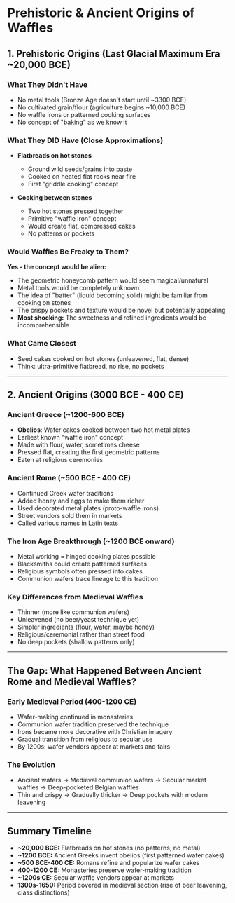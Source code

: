 # Prehistoric & Ancient Origins of Waffles

## 1. Prehistoric Origins (Last Glacial Maximum Era ~20,000 BCE)

### What They Didn't Have
- No metal tools (Bronze Age doesn't start until ~3300 BCE)
- No cultivated grain/flour (agriculture begins ~10,000 BCE)
- No waffle irons or patterned cooking surfaces
- No concept of "baking" as we know it

### What They DID Have (Close Approximations)
- **Flatbreads on hot stones**
  - Ground wild seeds/grains into paste
  - Cooked on heated flat rocks near fire
  - First "griddle cooking" concept
  
- **Cooking between stones**
  - Two hot stones pressed together
  - Primitive "waffle iron" concept
  - Would create flat, compressed cakes
  - No patterns or pockets

### Would Waffles Be Freaky to Them?
**Yes - the concept would be alien:**
- The geometric honeycomb pattern would seem magical/unnatural
- Metal tools would be completely unknown
- The idea of "batter" (liquid becoming solid) might be familiar from cooking on stones
- The crispy pockets and texture would be novel but potentially appealing
- **Most shocking:** The sweetness and refined ingredients would be incomprehensible

### What Came Closest
- Seed cakes cooked on hot stones (unleavened, flat, dense)
- Think: ultra-primitive flatbread, no rise, no pockets

---

## 2. Ancient Origins (3000 BCE - 400 CE)

### Ancient Greece (~1200-600 BCE)
- **Obelios**: Wafer cakes cooked between two hot metal plates
- Earliest known "waffle iron" concept
- Made with flour, water, sometimes cheese
- Pressed flat, creating the first geometric patterns
- Eaten at religious ceremonies

### Ancient Rome (~500 BCE - 400 CE)
- Continued Greek wafer traditions
- Added honey and eggs to make them richer
- Used decorated metal plates (proto-waffle irons)
- Street vendors sold them in markets
- Called various names in Latin texts

### The Iron Age Breakthrough (~1200 BCE onward)
- Metal working = hinged cooking plates possible
- Blacksmiths could create patterned surfaces
- Religious symbols often pressed into cakes
- Communion wafers trace lineage to this tradition

### Key Differences from Medieval Waffles
- Thinner (more like communion wafers)
- Unleavened (no beer/yeast technique yet)
- Simpler ingredients (flour, water, maybe honey)
- Religious/ceremonial rather than street food
- No deep pockets (shallow patterns only)

---

## The Gap: What Happened Between Ancient Rome and Medieval Waffles?

### Early Medieval Period (400-1200 CE)
- Wafer-making continued in monasteries
- Communion wafer tradition preserved the technique
- Irons became more decorative with Christian imagery
- Gradual transition from religious to secular use
- By 1200s: wafer vendors appear at markets and fairs

### The Evolution
- Ancient wafers → Medieval communion wafers → Secular market waffles → Deep-pocketed Belgian waffles
- Thin and crispy → Gradually thicker → Deep pockets with modern leavening

---

## Summary Timeline

- **~20,000 BCE:** Flatbreads on hot stones (no patterns, no metal)
- **~1200 BCE:** Ancient Greeks invent obelios (first patterned wafer cakes)
- **~500 BCE-400 CE:** Romans refine and popularize wafer cakes
- **400-1200 CE:** Monasteries preserve wafer-making tradition
- **~1200s CE:** Secular waffle vendors appear at markets
- **1300s-1650:** Period covered in medieval section (rise of beer leavening, class distinctions)